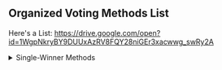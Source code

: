 ## Organized Voting Methods List

Here's a List: https://drive.google.com/open?id=1WgpNkryBY9DUUxAzRV8FQY28niGEr3xacwwg_swRy2A


<details>
<summary>Single-Winner Methods</summary> 
	<details> <ul> <li> <summary>Single Choice</summary> </li> </ul>
	<ul> <li> <summary>Ranked Choice</summary> </li> </ul> 
	<ul> <li> <summary>Cardinal</summary> </li> </ul>
	<ul> <li> <summary>Hybrid</summary> </li> </ul> 
	<ul> <li> <summary>Candidates Trade</summary> </li> </ul>
</details>


<details> <summary>Multi-Winner Methods</summary> </details>
